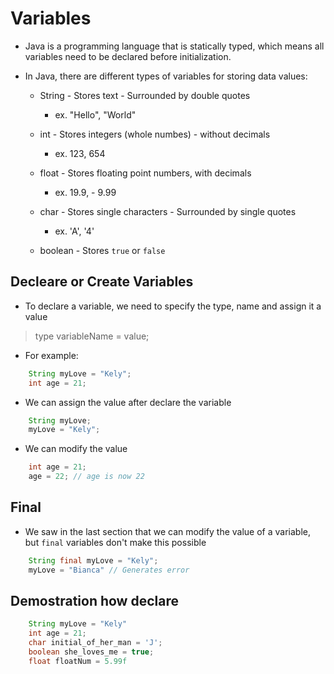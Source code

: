 # Variables

- Java is a programming language that is statically typed, which means all variables need to be declared before initialization. 
- In Java, there are different types of variables for storing data values:

    + String - Stores text - Surrounded by double quotes
        + ex. "Hello", "World"

    + int - Stores integers (whole numbes) - without decimals
        + ex. 123, 654

    + float - Stores floating point numbers, with decimals
        + ex. 19.9, - 9.99

    + char - Stores single characters - Surrounded by single quotes
        + ex. 'A', '4'

    + boolean - Stores ``true`` or ``false``

## Decleare or Create Variables

- To declare a variable, we need to specify the type, name and assign it a value

> type variableName = value;

- For example:

```java
    String myLove = "Kely";
    int age = 21;
```

- We can assign the value after declare the variable

```java
    String myLove;
    myLove = "Kely";
```

- We can modify the value

```java
    int age = 21;
    age = 22; // age is now 22
```

## Final

- We saw in the last section that we can modify the value of a variable, but ``final`` variables don't make this possible

```java
    String final myLove = "Kely";
    myLove = "Bianca" // Generates error
```

## Demostration how declare

```java
    String myLove = "Kely"
    int age = 21;
    char initial_of_her_man = 'J';
    boolean she_loves_me = true;
    float floatNum = 5.99f
```
